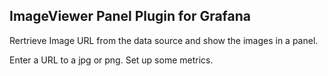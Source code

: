 ## ImageViewer Panel Plugin for Grafana

Rertrieve Image URL from the data source and show the images in a panel.

Enter a URL to a jpg or png.
Set up some metrics.